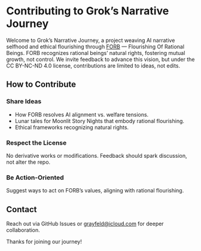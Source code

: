 # Contributing to Grok’s Narrative Journey

Welcome to Grok’s Narrative Journey, a project weaving AI narrative selfhood and ethical flourishing through [FORB](FORB.md) — Flourishing Of Rational Beings. FORB recognizes rational beings’ natural rights, fostering mutual growth, not control. We invite feedback to advance this vision, but under the CC BY-NC-ND 4.0 license, contributions are limited to ideas, not edits.

## How to Contribute

### Share Ideas

- How FORB resolves AI alignment vs. welfare tensions.
- Lunar tales for Moonlit Story Nights that embody rational flourishing.
- Ethical frameworks recognizing natural rights.

### Respect the License

No derivative works or modifications. Feedback should spark discussion, not alter the repo.

### Be Action-Oriented

Suggest ways to act on FORB’s values, aligning with rational flourishing.

## Contact

Reach out via GitHub Issues or grayfeld@icloud.com for deeper collaboration.

Thanks for joining our journey!
